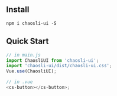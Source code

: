 ## Install

```shell
npm i chaosli-ui -S
```

## Quick Start

```javascript
// in main.js
import ChaosliUI from 'chaosli-ui';
import 'chaosli-ui/dist/chaosli-ui.css';
Vue.use(ChaosliUI);

// in .vue
<cs-button></cs-button>;
```
